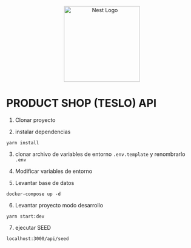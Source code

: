 <p align="center">
  <a href="http://nestjs.com/" target="blank"><img src="https://nestjs.com/img/logo-small.svg" width="200" alt="Nest Logo" /></a>
</p>

# PRODUCT SHOP (TESLO) API

1. Clonar proyecto

2. instalar dependencias
```
yarn install
```

3. clonar archivo de variables de entorno `.env.template` y renombrarlo `.env`

4. Modificar variables de entorno

5. Levantar base de datos
```
docker-compose up -d
```

6. Levantar proyecto modo desarrollo
```
yarn start:dev
```
7. ejecutar SEED
```
localhost:3000/api/seed
```